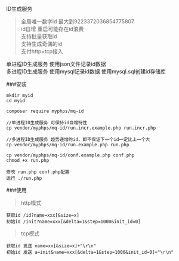 ID生成服务
>全局唯一数字id 最大到9223372036854775807    
>id自增 重启可能存在id浪费  
>支持批量获取id   
>支持生成奇偶的id  
>支付http+tcp接入


单进程ID生成服务 使用json文件记录id数据    
多进程ID生成服务 使用mysql记录id数据 使用mysql.sql创建id存储库

###安装
    
    mkdir myid
    cd myid
    
    composer require myphps/mq-id
    
    //单进程ID生成服务 可保持id自增特性 
    cp vendor/myphps/mq-id/run.incr.example.php run.incr.php
    
    //多进程ID生成服务 趋势递增的id，即不保证下一个id一定比上一个大 
    cp vendor/myphps/mq-id/run.example.php run.php
        
    cp vendor/myphps/mq-id/conf.example.php conf.php
    chmod +x run.php
    
    修改 run.php conf.php配置
    运行 ./run.php 
    
###使用
>http模式 

    获取id /id?name=xxx[&size=x]
    初始id /init?name=xxx[&delta=1&step=1000&init_id=0]
>tcp模式  

    获取id 发送 name=xx[&size=x]+"\r\n" 
    初始id 发送 a=init&name=xxx[&delta=1&step=1000&init_id=0]+"\r\n" 
